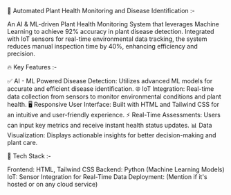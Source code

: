 🌿 Automated Plant Health Monitoring and Disease Identification :-

An AI & ML-driven Plant Health Monitoring System that leverages Machine Learning to achieve 92% accuracy in plant disease detection. Integrated with IoT sensors for real-time environmental data tracking, the system reduces manual inspection time by 40%, enhancing efficiency and precision.

🔥 Key Features :-

✅ AI - ML Powered Disease Detection: Utilizes advanced ML models for accurate and efficient disease identification.
🌐 IoT Integration: Real-time data collection from sensors to monitor environmental conditions and plant health.
🖥️ Responsive User Interface: Built with HTML and Tailwind CSS for an intuitive and user-friendly experience.
⚡ Real-Time Assessments: Users can input key metrics and receive instant health status updates.
📊 Data Visualization: Displays actionable insights for better decision-making and plant care.

🚀 Tech Stack :-

Frontend: HTML, Tailwind CSS
Backend: Python (Machine Learning Models)
IoT: Sensor Integration for Real-Time Data
Deployment: (Mention if it's hosted or on any cloud service)
